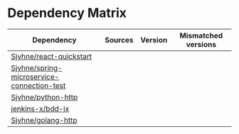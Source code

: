 # Dependency Matrix

Dependency | Sources | Version | Mismatched versions
---------- | ------- | ------- | -------------------
[Sjyhne/react-quickstart](https://github.com/Sjyhne/react-quickstart.git) |  | []() | 
[Sjyhne/spring-microservice-connection-test](https://github.com/Sjyhne/spring-microservice-connection-test.git) |  | []() | 
[Sjyhne/python-http](https://github.com/Sjyhne/python-http.git) |  | []() | 
[jenkins-x/bdd-jx](https://github.com/jenkins-x/bdd-jx.git) |  | []() | 
[Sjyhne/golang-http](https://github.com/Sjyhne/golang-http.git) |  | []() | 
